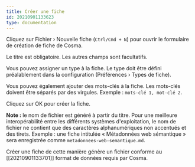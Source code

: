 ```yaml
---
title: Créer une fiche
id: 20210901133623
type: documentation
---
```


Cliquez sur Fichier › Nouvelle fiche (`Ctrl/Cmd + N`) pour ouvrir le formulaire de création de fiche de Cosma.

Le titre est obligatoire. Les autres champs sont facultatifs.

Vous pouvez assigner un type à la fiche. Le type doit être défini préalablement dans la configuration (Préférences › Types de fiche).

Vous pouvez également ajouter des mots-clés à la fiche. Les mots-clés doivent être séparés par des virgules. Exemple : `mots-clé 1, mot-clé 2`.

Cliquez sur OK pour créer la fiche.

**Note :** le nom de fichier est généré à partir du titre. Pour une meilleure interopérabilité entre les différents systèmes d'exploitation, le nom de fichier ne contient que des caractères alphanumériques non accentués et des tirets. Exemple : une fiche intitulée « Métadonnées web sémantique » sera enregistrée comme `metadonnees-web-semantique.md`.

Créer une fiche de cette manière génère un fichier conforme au [[20210901133701]] format de données requis par Cosma.
